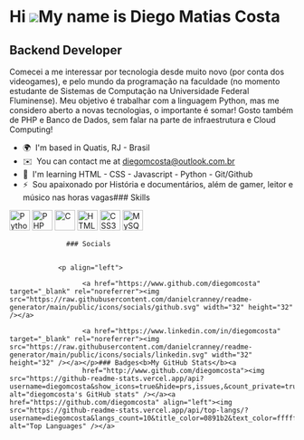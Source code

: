 Hi ![](https://user-images.githubusercontent.com/18350557/176309783-0785949b-9127-417c-8b55-ab5a4333674e.gif)My name is Diego Matias Costa
==========================================================================================================================================

Backend Developer
-----------------

Comecei a me interessar por tecnologia desde muito novo (por conta dos videogames), e pelo mundo da programação na faculdade (no momento estudante de Sistemas de Computação na Universidade Federal Fluminense). Meu objetivo é trabalhar com a linguagem Python, mas me considero aberto a novas tecnologias, o importante é somar! Gosto também de PHP e Banco de Dados, sem falar na parte de infraestrutura e Cloud Computing!

*   🌍  I'm based in Quatis, RJ - Brasil
*   ✉️  You can contact me at [diegomcosta@outlook.com.br](mailto:diegomcosta@outlook.com.br)
*   🧠  I'm learning HTML - CSS - Javascript - Python - Git/Github
*   ⚡  Sou apaixonado por História e documentários, além de gamer, leitor e músico nas horas vagas### Skills 
<p align="left">
<a href="https://www.python.org/" target="_blank" rel="noreferrer"><img src="https://raw.githubusercontent.com/danielcranney/readme-generator/main/public/icons/skills/python-colored.svg" width="36" height="36" alt="Python" /></a>
<a href="https://www.php.net/" target="_blank" rel="noreferrer"><img src="https://raw.githubusercontent.com/danielcranney/readme-generator/main/public/icons/skills/php-colored.svg" width="36" height="36" alt="PHP" /></a>
<a href="https://docs.microsoft.com/en-us/cpp/?view=msvc-170" target="_blank" rel="noreferrer"><img src="https://raw.githubusercontent.com/danielcranney/readme-generator/main/public/icons/skills/c-colored.svg" width="36" height="36" alt="C" /></a>
<a href="https://developer.mozilla.org/en-US/docs/Glossary/HTML5" target="_blank" rel="noreferrer"><img src="https://raw.githubusercontent.com/danielcranney/readme-generator/main/public/icons/skills/html5-colored.svg" width="36" height="36" alt="HTML5" /></a>
<a href="https://www.w3.org/TR/CSS/#css" target="_blank" rel="noreferrer"><img src="https://raw.githubusercontent.com/danielcranney/readme-generator/main/public/icons/skills/css3-colored.svg" width="36" height="36" alt="CSS3" /></a>
<a href="https://www.mysql.com/" target="_blank" rel="noreferrer"><img src="https://raw.githubusercontent.com/danielcranney/readme-generator/main/public/icons/skills/mysql-colored.svg" width="36" height="36" alt="MySQL" /></a>
</p>
                    
                  ### Socials
                  
                  
                <p align="left">
                          
                      <a href="https://www.github.com/diegomcosta" target="_blank" rel="noreferrer"><img src="https://raw.githubusercontent.com/danielcranney/readme-generator/main/public/icons/socials/github.svg" width="32" height="32" /></a>
                          
                      <a href="https://www.linkedin.com/in/diegomcosta" target="_blank" rel="noreferrer"><img src="https://raw.githubusercontent.com/danielcranney/readme-generator/main/public/icons/socials/linkedin.svg" width="32" height="32" /></a></p>### Badges<b>My GitHub Stats</b><a
                      href="http://www.github.com/diegomcosta"><img src="https://github-readme-stats.vercel.app/api?username=diegomcosta&show_icons=true&hide=prs,issues,&count_private=true&title_color=0891b2&text_color=ffffff&icon_color=0891b2&bg_color=1c1917&hide_border=true&show_icons=true" alt="diegomcosta's GitHub stats" /></a><a href="https://github.com/diegomcosta" align="left"><img src="https://github-readme-stats.vercel.app/api/top-langs/?username=diegomcosta&langs_count=10&title_color=0891b2&text_color=ffffff&icon_color=0891b2&bg_color=1c1917&hide_border=true&locale=en&custom_title=Top%20%Languages" alt="Top Languages" /></a>
